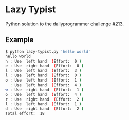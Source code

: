 # Lazy Typist
Python solution to the dailyprogrammer challenge [#213](https://www.reddit.com/r/dailyprogrammer/comments/351b0o/20150506_challenge_213_intermediate_the_lazy/).

## Example
```sh
$ python lazy-typist.py 'hello world'
hello world
h : Use  left hand  (Effort:  0 )
e : Use  right hand  (Effort:  0 )
l : Use  left hand  (Effort:  3 )
l : Use  left hand  (Effort:  0 )
o : Use  left hand  (Effort:  1 )
  : Use  left hand  (Effort:  4 )
w : Use  right hand  (Effort:  1 )
o : Use  left hand  (Effort:  4 )
r : Use  right hand  (Effort:  2 )
l : Use  left hand  (Effort:  1 )
d : Use  right hand  (Effort:  2 )
Total effort:  18
```
